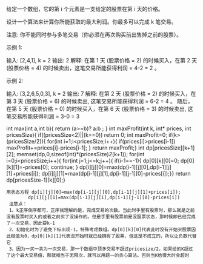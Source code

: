给定一个数组，它的第 i 个元素是一支给定的股票在第 i 天的价格。

设计一个算法来计算你所能获取的最大利润。你最多可以完成 k 笔交易。

注意: 你不能同时参与多笔交易（你必须在再次购买前出售掉之前的股票）。

示例 1:

输入: [2,4,1], k = 2
输出: 2
解释: 在第 1 天 (股票价格 = 2) 的时候买入，在第 2 天 (股票价格 = 4) 的时候卖出，这笔交易所能获得利润 = 4-2 = 2 。

示例 2:

输入: [3,2,6,5,0,3], k = 2
输出: 7
解释: 在第 2 天 (股票价格 = 2) 的时候买入，在第 3 天 (股票价格 = 6) 的时候卖出, 这笔交易所能获得利润 = 6-2 = 4 。
     随后，在第 5 天 (股票价格 = 0) 的时候买入，在第 6 天 (股票价格 = 3) 的时候卖出, 这笔交易所能获得利润 = 3-0 = 3 


int max(int a,int b){
    return (a>=b)? a:b ;
}
int maxProfit(int k, int* prices, int pricesSize){
        if((pricesSize<2)||(k==0))
    return 0;
    int maxProfit=0;
    if(k>(pricesSize/2)){
    for(int i=1;i<pricesSize;i++){
        if(prices[i]>prices[i-1])
        maxProfit+=prices[i]-prices[i-1];
    }
    return maxProfit;}
    int dp[pricesSize][k+1][2];
    memset(dp,0,sizeof(int)*(pricesSize)*2*(k+1));
    for(int i=0;i<pricesSize;i++){
        for(int j=1;j<=k;j++){
            if(i-1==-1){
                dp[0][k][0]=0;
                dp[0][k][1]=-prices[0];
                continue;
            }
            dp[i][j][0]=max(dp[i-1][j][0],dp[i-1][j][1]+prices[i]);
            dp[i][j][1]=max(dp[i-1][j][1],dp[i-1][j-1][0]-prices[i]);}}
    return dp[pricesSize-1][k][0];}
    
    用状态方程 dp[i][j][0]=max(dp[i-1][j][0],dp[i-1][j][1]+prices[i]);
            dp[i][j][1]=max(dp[i-1][j][1],dp[i-1][j-1][0]-prices[i])
     注意点：
     1、k正序倒序都可，正序我理解的是，完成交易的次数。当此时手里有股票时，那么就是之前没有股票时买入的或者之前买了没操作的。但是手里有股票前是没股票状态，那时候即已经完成了一次交易，因此要k-1
     2、初始化时为了避免下标出现-1，特殊考虑数组。dp[0][k][0]代表此时没有开始买股票因此赋值为0，dp[0][k][1]代表没开始时就已经拥有了股票，但这是不成立的，所以让负数代替它
     3、因为一买一卖为一次交易，那一个数组中顶多交易不超过pricesize/2，如果给的K超过了这个最大交易值，那就相当于无限次，就可以用题一的贪心算法。否则当K给很大时会超时
     
